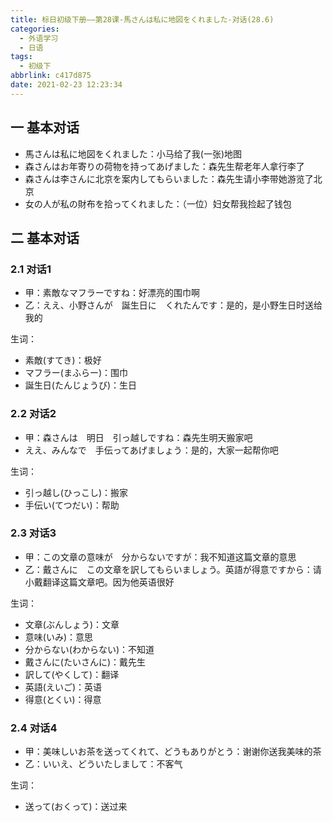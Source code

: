 ```yaml
---
title: 标日初级下册——第28课-馬さんは私に地図をくれました-对话(28.6)
categories:
  - 外语学习
  - 日语
tags:
  - 初级下
abbrlink: c417d875
date: 2021-02-23 12:23:34
---
```

## 一 基本对话

* 馬さんは私に地図をくれました：小马给了我(一张)地图
* 森さんはお年寄りの荷物を持ってあげました：森先生帮老年人拿行李了
* 森さんは李さんに北京を案内してもらいました：森先生请小李带她游览了北京
* 女の人が私の財布を拾ってくれました：（一位）妇女帮我捡起了钱包

<!--more-->

## 二 基本对话

### 2.1 对话1

* 甲：素敵なマフラーですね：好漂亮的围巾啊
* 乙：ええ、小野さんが　誕生日に　くれたんです：是的，是小野生日时送给我的

生词：

* 素敵(すてき)：极好
* マフラー(まふらー)：围巾
* 誕生日(たんじょうび)：生日

### 2.2 对话2

* 甲：森さんは　明日　引っ越しですね：森先生明天搬家吧
* ええ、みんなで　手伝ってあげましょう：是的，大家一起帮你吧

生词：

* 引っ越し(ひっこし)：搬家
* 手伝い(てつだい)：帮助

### 2.3 对话3

* 甲：この文章の意味が　分からないですが：我不知道这篇文章的意思
* 乙：戴さんに　この文章を訳してもらいましょう。英語が得意ですから：请小戴翻译这篇文章吧。因为他英语很好

生词：

* 文章(ぶんしょう)：文章
* 意味(いみ)：意思
* 分からない(わからない)：不知道
* 戴さんに(たいさんに)：戴先生
* 訳して(やくして)：翻译
* 英語(えいご)：英语
* 得意(とくい)：得意

### 2.4 对话4

* 甲：美味しいお茶を送ってくれて、どうもありがとう：谢谢你送我美味的茶
* 乙：いいえ、どういたしまして：不客气

生词：

* 送って(おくって)：送过来
